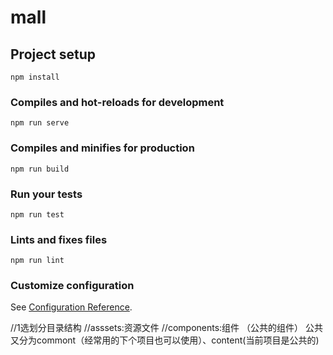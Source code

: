 # mall

## Project setup
```
npm install
```

### Compiles and hot-reloads for development
```
npm run serve
```

### Compiles and minifies for production
```
npm run build
```

### Run your tests
```
npm run test
```

### Lints and fixes files
```
npm run lint
```

### Customize configuration
See [Configuration Reference](https://cli.vuejs.org/config/).


//1选划分目录结构
//asssets:资源文件
//components:组件  （公共的组件）  公共又分为commont（经常用的下个项目也可以使用）、content(当前项目是公共的)